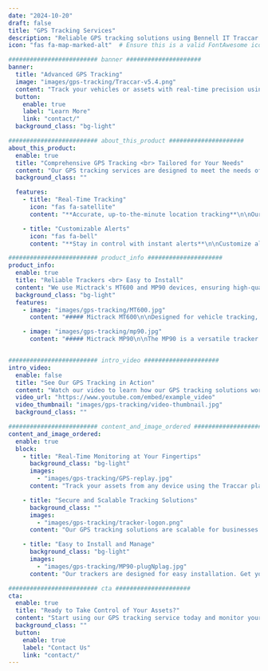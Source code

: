 ```yaml
---
date: "2024-10-20"
draft: false
title: "GPS Tracking Services"
description: "Reliable GPS tracking solutions using Bennell IT Traccar platform with Mictrack MT600 and MP90 trackers for real-time tracking and management."
icon: "fas fa-map-marked-alt"  # Ensure this is a valid FontAwesome icon

######################### banner #####################
banner:
  title: "Advanced GPS Tracking"
  image: "images/gps-tracking/Traccar-v5.4.png"
  content: "Track your vehicles or assets with real-time precision using Bennell IT Traccar and Mictrack MT600/MP90 trackers. Reliable solutions for businesses and individuals."
  button:
    enable: true
    label: "Learn More"
    link: "contact/"
  background_class: "bg-light"

######################### about_this_product #####################
about_this_product:
  enable: true
  title: "Comprehensive GPS Tracking <br> Tailored for Your Needs"
  content: "Our GPS tracking services are designed to meet the needs of businesses and individuals alike. Using the Traccar platform with Mictrack MT600 and MP90 trackers, you can monitor, manage, and secure your vehicles or assets with ease."
  background_class: ""

  features:
    - title: "Real-Time Tracking"
      icon: "fas fa-satellite"
      content: "**Accurate, up-to-the-minute location tracking**\n\nOur GPS solutions provide real-time tracking for your vehicles or assets, giving you precise data at any moment.\n\n* Track vehicles and assets in real-time\n* Get instant updates on location, speed, and route history\n* Access data from any device, anytime"

    - title: "Customizable Alerts"
      icon: "fas fa-bell"
      content: "**Stay in control with instant alerts**\n\nCustomize alerts based on movement, geofencing, speed limits, and other parameters, ensuring you're always aware of important events.\n\n* Receive alerts for unauthorized movement\n* Set geofencing boundaries and get notifications when crossed\n* Monitor driving behaviors and set speed limits"

######################### product_info #####################
product_info:
  enable: true
  title: "Reliable Trackers <br> Easy to Install"
  content: "We use Mictrack's MT600 and MP90 devices, ensuring high-quality tracking performance, durable hardware, and secure communication."
  background_class: "bg-light"
  features:
    - image: "images/gps-tracking/MT600.jpg"
      content: "##### Mictrack MT600\n\nDesigned for vehicle tracking, the MT600 offers precise GPS location updates, robust build quality, and seamless integration with the Traccar platform. Perfect for fleet management and personal vehicle tracking.\n\n##### Key Features:\n* Real-time GPS location updates\n* Supports multiple data communication methods (GSM/GPRS)\n* Compact design, easy to install"

    - image: "images/gps-tracking/mp90.jpg"
      content: "##### Mictrack MP90\n\nThe MP90 is a versatile tracker for smaller assets or personal use. Its compact size and long battery life make it ideal for long-term tracking.\n\n##### Key Features:\n* Long battery life\n* OBD II connector easy to install (Plug and Play)"


######################### intro_video #####################
intro_video:
  enable: false
  title: "See Our GPS Tracking in Action"
  content: "Watch our video to learn how our GPS tracking solutions work and how they can benefit your business."
  video_url: "https://www.youtube.com/embed/example_video"
  video_thumbnail: "images/gps-tracking/video-thumbnail.jpg"
  background_class: ""

######################### content_and_image_ordered #####################
content_and_image_ordered:
  enable: true
  block:
    - title: "Real-Time Monitoring at Your Fingertips"
      background_class: "bg-light"
      images:
        - "images/gps-tracking/GPS-replay.jpg"
      content: "Track your assets from any device using the Traccar platform. Receive real-time data, history playback, and manage alerts and geofencing in one easy-to-use interface."

    - title: "Secure and Scalable Tracking Solutions"
      background_class: ""
      images:
        - "images/gps-tracking/tracker-logon.png"
      content: "Our GPS tracking solutions are scalable for businesses of any size. Whether you're tracking a single vehicle or a large fleet, we offer secure and reliable data handling."

    - title: "Easy to Install and Manage"
      background_class: "bg-light"
      images:
        - "images/gps-tracking/MP90-plugNplag.jpg"
      content: "Our trackers are designed for easy installation. Get your system up and running quickly with our step-by-step installation guides and 24/7 support."

######################### cta #####################
cta:
  enable: true
  title: "Ready to Take Control of Your Assets?"
  content: "Start using our GPS tracking service today and monitor your vehicles and assets in real-time with peace of mind."
  background_class: ""
  button:
    enable: true
    label: "Contact Us"
    link: "contact/"
---
```

